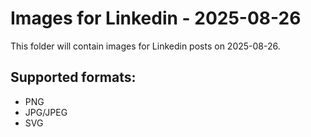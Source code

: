 # Images for Linkedin - 2025-08-26

This folder will contain images for Linkedin posts on 2025-08-26.

## Supported formats:
- PNG
- JPG/JPEG
- SVG
